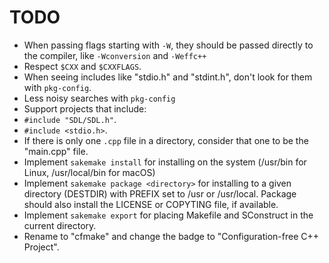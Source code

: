 # TODO

* When passing flags starting with `-W`, they should be passed directly to the compiler, like `-Wconversion` and `-Weffc++`
* Respect `$CXX` and `$CXXFLAGS`.
* When seeing includes like "stdio.h" and "stdint.h", don't look for them with `pkg-config`.
* Less noisy searches with `pkg-config`
* Support projects that include:
 * `#include "SDL/SDL.h"`.
 * `#include <stdio.h>`.
* If there is only one `.cpp` file in a directory, consider that one to be the "main.cpp" file.
* Implement `sakemake install` for installing on the system (/usr/bin for Linux, /usr/local/bin for macOS)
* Implement `sakemake package <directory>` for installing to a given directory (DESTDIR) with PREFIX set to /usr or /usr/local. Package should also install the LICENSE or COPYTING file, if available.
* Implement `sakemake export` for placing Makefile and SConstruct in the current directory.
* Rename to "cfmake" and change the badge to "Configuration-free C++ Project".
